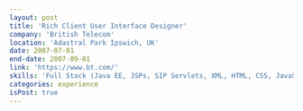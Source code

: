 ```yaml
---
layout: post
title: 'Rich Client User Interface Designer'
company: 'British Telecom'
location: 'Adastral Park Ipswich, UK'
date: 2007-07-01
end-date: 2007-09-01
link: 'https://www.bt.com/'
skills: 'Full Stack (Java EE, JSPs, SIP Servlets, XML, HTML, CSS, JavaScript, AJAX, Web 2.0)'
categories: experience
isPost: true
---
```



